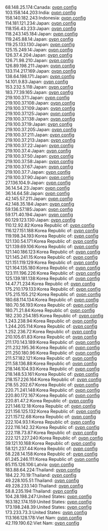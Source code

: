 68.148.25.174:Canada: [ovpn config](vpn/68_148_25_174.ovpn)  
103.158.144.203:India: [ovpn config](vpn/103_158_144_203.ovpn)  
158.140.182.243:Indonesia: [ovpn config](vpn/158_140_182_243.ovpn)  
114.181.121.234:Japan: [ovpn config](vpn/114_181_121_234.ovpn)  
118.156.43.233:Japan: [ovpn config](vpn/118_156_43_233.ovpn)  
118.243.145.184:Japan: [ovpn config](vpn/118_243_145_184.ovpn)  
119.245.88.14:Japan: [ovpn config](vpn/119_245_88_14.ovpn)  
119.25.133.130:Japan: [ovpn config](vpn/119_25_133_130.ovpn)  
125.15.249.14:Japan: [ovpn config](vpn/125_15_249_14.ovpn)  
126.37.4.204:Japan: [ovpn config](vpn/126_37_4_204.ovpn)  
126.71.98.210:Japan: [ovpn config](vpn/126_71_98_210.ovpn)  
126.89.198.211:Japan: [ovpn config](vpn/126_89_198_211.ovpn)  
133.114.217.169:Japan: [ovpn config](vpn/133_114_217_169.ovpn)  
138.64.198.171:Japan: [ovpn config](vpn/138_64_198_171.ovpn)  
14.101.9.83:Japan: [ovpn config](vpn/14_101_9_83.ovpn)  
153.232.5.118:Japan: [ovpn config](vpn/153_232_5_118.ovpn)  
183.77.39.165:Japan: [ovpn config](vpn/183_77_39_165.ovpn)  
219.100.37.1:Japan: [ovpn config](vpn/219_100_37_1.ovpn)  
219.100.37.108:Japan: [ovpn config](vpn/219_100_37_108.ovpn)  
219.100.37.109:Japan: [ovpn config](vpn/219_100_37_109.ovpn)  
219.100.37.125:Japan: [ovpn config](vpn/219_100_37_125.ovpn)  
219.100.37.138:Japan: [ovpn config](vpn/219_100_37_138.ovpn)  
219.100.37.19:Japan: [ovpn config](vpn/219_100_37_19.ovpn)  
219.100.37.205:Japan: [ovpn config](vpn/219_100_37_205.ovpn)  
219.100.37.211:Japan: [ovpn config](vpn/219_100_37_211.ovpn)  
219.100.37.213:Japan: [ovpn config](vpn/219_100_37_213.ovpn)  
219.100.37.22:Japan: [ovpn config](vpn/219_100_37_22.ovpn)  
219.100.37.4:Japan: [ovpn config](vpn/219_100_37_4.ovpn)  
219.100.37.50:Japan: [ovpn config](vpn/219_100_37_50.ovpn)  
219.100.37.58:Japan: [ovpn config](vpn/219_100_37_58.ovpn)  
219.100.37.67:Japan: [ovpn config](vpn/219_100_37_67.ovpn)  
219.100.37.7:Japan: [ovpn config](vpn/219_100_37_7.ovpn)  
219.100.37.90:Japan: [ovpn config](vpn/219_100_37_90.ovpn)  
27.136.104.9:Japan: [ovpn config](vpn/27_136_104_9.ovpn)  
36.14.54.23:Japan: [ovpn config](vpn/36_14_54_23.ovpn)  
36.14.64.58:Japan: [ovpn config](vpn/36_14_64_58.ovpn)  
42.145.57.211:Japan: [ovpn config](vpn/42_145_57_211.ovpn)  
42.148.35.184:Japan: [ovpn config](vpn/42_148_35_184.ovpn)  
59.136.57.185:Japan: [ovpn config](vpn/59_136_57_185.ovpn)  
59.171.40.194:Japan: [ovpn config](vpn/59_171_40_194.ovpn)  
60.129.123.130:Japan: [ovpn config](vpn/60_129_123_130.ovpn)  
110.12.92.82:Korea Republic of: [ovpn config](vpn/110_12_92_82.ovpn)  
116.127.151.188:Korea Republic of: [ovpn config](vpn/116_127_151_188.ovpn)  
119.198.34.193:Korea Republic of: [ovpn config](vpn/119_198_34_193.ovpn)  
121.130.54.171:Korea Republic of: [ovpn config](vpn/121_130_54_171.ovpn)  
121.139.69.106:Korea Republic of: [ovpn config](vpn/121_139_69_106.ovpn)  
121.140.186.123:Korea Republic of: [ovpn config](vpn/121_140_186_123.ovpn)  
121.145.241.15:Korea Republic of: [ovpn config](vpn/121_145_241_15.ovpn)  
121.151.119.129:Korea Republic of: [ovpn config](vpn/121_151_119_129.ovpn)  
121.164.135.180:Korea Republic of: [ovpn config](vpn/121_164_135_180.ovpn)  
123.111.196.226:Korea Republic of: [ovpn config](vpn/123_111_196_226.ovpn)  
125.139.181.138:Korea Republic of: [ovpn config](vpn/125_139_181_138.ovpn)  
14.47.71.234:Korea Republic of: [ovpn config](vpn/14_47_71_234.ovpn)  
175.210.179.133:Korea Republic of: [ovpn config](vpn/175_210_179_133.ovpn)  
175.215.155.212:Korea Republic of: [ovpn config](vpn/175_215_155_212.ovpn)  
180.68.114.134:Korea Republic of: [ovpn config](vpn/180_68_114_134.ovpn)  
180.70.56.193:Korea Republic of: [ovpn config](vpn/180_70_56_193.ovpn)  
180.71.21.84:Korea Republic of: [ovpn config](vpn/180_71_21_84.ovpn)  
182.230.254.185:Korea Republic of: [ovpn config](vpn/182_230_254_185.ovpn)  
1.243.238.94:Korea Republic of: [ovpn config](vpn/1_243_238_94.ovpn)  
1.244.205.114:Korea Republic of: [ovpn config](vpn/1_244_205_114.ovpn)  
1.252.236.72:Korea Republic of: [ovpn config](vpn/1_252_236_72.ovpn)  
210.105.61.83:Korea Republic of: [ovpn config](vpn/210_105_61_83.ovpn)  
211.170.143.189:Korea Republic of: [ovpn config](vpn/211_170_143_189.ovpn)  
211.232.195.36:Korea Republic of: [ovpn config](vpn/211_232_195_36.ovpn)  
211.250.180.96:Korea Republic of: [ovpn config](vpn/211_250_180_96.ovpn)  
211.57.182.121:Korea Republic of: [ovpn config](vpn/211_57_182_121.ovpn)  
211.58.136.88:Korea Republic of: [ovpn config](vpn/211_58_136_88.ovpn)  
218.146.104.93:Korea Republic of: [ovpn config](vpn/218_146_104_93.ovpn)  
218.148.53.161:Korea Republic of: [ovpn config](vpn/218_148_53_161.ovpn)  
218.157.226.164:Korea Republic of: [ovpn config](vpn/218_157_226_164.ovpn)  
218.55.202.67:Korea Republic of: [ovpn config](vpn/218_55_202_67.ovpn)  
220.71.241.148:Korea Republic of: [ovpn config](vpn/220_71_241_148.ovpn)  
220.80.172.167:Korea Republic of: [ovpn config](vpn/220_80_172_167.ovpn)  
220.81.47.2:Korea Republic of: [ovpn config](vpn/220_81_47_2.ovpn)  
221.146.12.18:Korea Republic of: [ovpn config](vpn/221_146_12_18.ovpn)  
221.156.125.132:Korea Republic of: [ovpn config](vpn/221_156_125_132.ovpn)  
221.157.12.68:Korea Republic of: [ovpn config](vpn/221_157_12_68.ovpn)  
222.104.93.1:Korea Republic of: [ovpn config](vpn/222_104_93_1.ovpn)  
222.116.142.32:Korea Republic of: [ovpn config](vpn/222_116_142_32.ovpn)  
222.118.73.87:Korea Republic of: [ovpn config](vpn/222_118_73_87.ovpn)  
222.121.227.240:Korea Republic of: [ovpn config](vpn/222_121_227_240.ovpn)  
39.121.10.168:Korea Republic of: [ovpn config](vpn/39_121_10_168.ovpn)  
58.121.237.44:Korea Republic of: [ovpn config](vpn/58_121_237_44.ovpn)  
58.228.14.158:Korea Republic of: [ovpn config](vpn/58_228_14_158.ovpn)  
61.245.246.111:Korea Republic of: [ovpn config](vpn/61_245_246_111.ovpn)  
85.115.126.106:Latvia: [ovpn config](vpn/85_115_126_106.ovpn)  
183.88.64.224:Thailand: [ovpn config](vpn/183_88_64_224.ovpn)  
184.22.70.19:Thailand: [ovpn config](vpn/184_22_70_19.ovpn)  
49.228.105.51:Thailand: [ovpn config](vpn/49_228_105_51.ovpn)  
49.228.233.140:Thailand: [ovpn config](vpn/49_228_233_140.ovpn)  
58.8.235.194:Thailand: [ovpn config](vpn/58_8_235_194.ovpn)  
104.28.198.247:United States: [ovpn config](vpn/104_28_198_247.ovpn)  
163.182.174.159:United States: [ovpn config](vpn/163_182_174_159.ovpn)  
173.198.248.39:United States: [ovpn config](vpn/173_198_248_39.ovpn)  
173.233.73.3:United States: [ovpn config](vpn/173_233_73_3.ovpn)  
113.166.128.178:Viet Nam: [ovpn config](vpn/113_166_128_178.ovpn)  
42.119.190.62:Viet Nam: [ovpn config](vpn/42_119_190_62.ovpn)  

